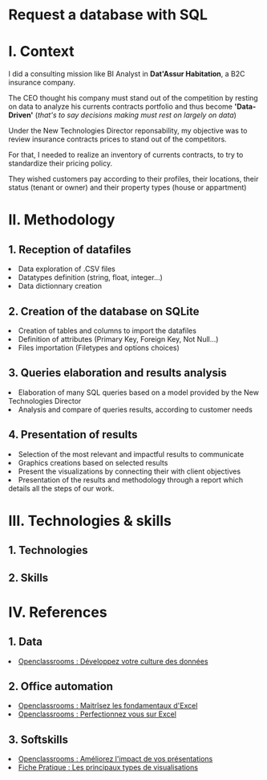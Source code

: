# Request a database with SQL

<h1>I. Context</h1>

I did a consulting mission like BI Analyst in **Dat'Assur Habitation**, a B2C insurance company.

The CEO thought his company must stand out of the competition by resting on data to analyze his currents contracts portfolio and thus become **'Data-Driven'** (*that's to say decisions making must rest on largely on data*)

Under the New Technologies Director reponsability, my objective was to review insurance contracts prices to stand out of the competitors.

For that, I needed to realize an inventory of currents contracts, to try to standardize their pricing policy.

They wished customers pay according to their profiles, their locations, their status (tenant or owner) and their property types (house or appartment)

<h1>II. Methodology</h1>
  <h2>1. Reception of datafiles</h2>
    <li>Data exploration of .CSV files</li>
    <li>Datatypes definition (string, float, integer...)</li>
    <li>Data dictionnary creation</li>

  <h2>2. Creation of the database on SQLite</h2>
    <li>Creation of tables and columns to import the datafiles</li>
    <li>Definition of attributes (Primary Key, Foreign Key, Not Null...)</li>
    <li>Files importation (Filetypes and options choices)</li>

  <h2>3. Queries elaboration and results analysis</h2>
    <li>Elaboration of many SQL queries based on a model provided by the New Technologies Director</li>
    <li>Analysis and compare of queries results, according to customer needs</li>

  <h2>4. Presentation of results</h2>
    <li>Selection of the most relevant and impactful results to communicate</li>
    <li>Graphics creations based on selected results</li>
    <li>Present the visualizations by connecting their with client objectives</li>
    <li>Presentation of the results and methodology through a report which details all the steps of our work.</li>

<h1>III. Technologies & skills</h1>

   <h2>1. Technologies</h2>

   <h2>2. Skills</h2>

<h1>IV. References</h1>

  <h2>1. Data</h2>
    <li><a href="https://openclassrooms.com/fr/courses/7869811-developpez-votre-culture-des-donnees">Openclassrooms : Développez votre culture des données</a></li>

  <h2>2. Office automation</h2>
    <li><a href="https://openclassrooms.com/fr/courses/7168336-maitrisez-les-fondamentaux-dexcel">Openclassrooms : Maitrîsez les fondamentaux d'Excel</a></li>
    <li><a href="https://openclassrooms.com/fr/courses/7139456-perfectionnez-vous-sur-excel">Openclassrooms : Perfectionnez vous sur Excel</a></li>
 
  <h2>3. Softskills</h2>
    <li><a href="https://openclassrooms.com/fr/courses/3013891-ameliorez-limpact-de-vos-presentations">Openclassrooms : Améliorez l'impact de vos présentations</a></li>
    <li><a href="https://course.oc-static.com/projects/Data+Storytelling+639/Fiche+pratique+-+Les+principaux+types+de++visualisations.pdf">Fiche Pratique : Les principaux types de visualisations</li>
